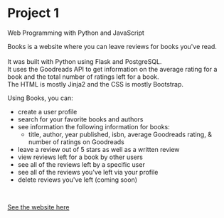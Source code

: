# Project 1

Web Programming with Python and JavaScript

Books is a website where you can leave reviews for books you've read.<br><br>
It was built with Python using Flask and PostgreSQL.<br>
It uses the Goodreads API to get information on the average rating for a book and the total number of ratings left for a book. <br>
The HTML is mostly Jinja2 and the CSS is mostly Bootstrap.<br>

Using Books, you can:
<ul><li>create a user profile</li>
<li>search for your favorite books and authors</li>
<li>see information the following information for books: 
   <ul><li>title, author, year published, isbn, average Goodreads rating, & number of ratings on Goodreads</li></ul></li> 
<li>leave a review out of 5 stars as well as a written review</li>
<li>view reviews left for a book by other users</li>
<li>see all of the reviews left by a specific user</li>
<li>see all of the reviews you've left via your profile</li>
<li>delete reviews you've left (coming soon)</li></ul><br>

<a href="https://nack-project1.herokuapp.com/">See the website here</a>
   
